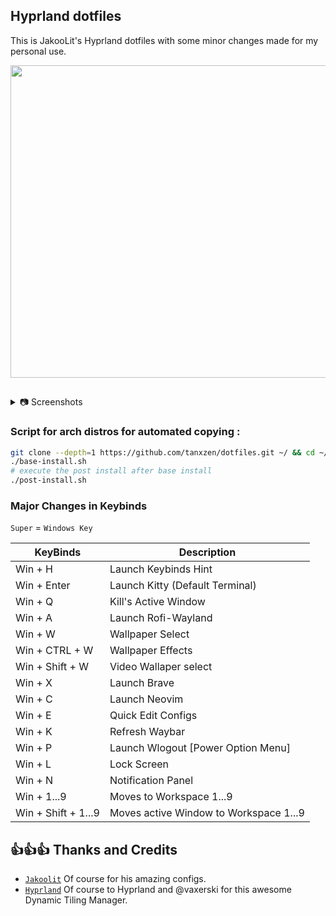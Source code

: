 ## Hyprland dotfiles

This is JakooLit's Hyprland dotfiles with some minor changes made for my personal use.

<p align="center">
  <img src="https://github.com/tanxzen/Hypr-Arch/blob/main/Screenshots/example.png" width="1000" height="500" />
</p>

##

<details>
  <summary>
     📷 Screenshots
  </summary>
<p align="center">
  <img align="center" src="https://github.com/tanxzen/Hypr-Arch/blob/main/Screenshots/pic1.png" width="49%" />    <img align="center" src="https://github.com/tanxzen/Hypr-Arch/blob/main/Screenshots/pic2.png" width="49%" />
    <img align="center" src="https://github.com/tanxzen/Hypr-Arch/blob/main/Screenshots/pic3.png" width="49%" />  <img align="center" src="https://github.com/tanxzen/Hypr-Arch/blob/main/Screenshots/pic4.png" width="49%" /> <img align="center" src="https://github.com/tanxzen/Hypr-Arch/blob/main/Screenshots/pic5.png" width="49%" />
<img align="center" src="https://github.com/tanxzen/Hypr-Arch/blob/main/Screenshots/pic6.png" width="49%" /> <img align="center" src="https://github.com/tanxzen/Hypr-Arch/blob/main/Screenshots/pic7.png" width="49%" />
  <img align="center" src="https://github.com/tanxzen/Hypr-Arch/blob/main/Screenshots/pic8.png" width="49%" />
  <img align="center" src="https://github.com/tanxzen/Hypr-Arch/blob/main/Screenshots/pic9.png" width="49%" />
    <img align="center" src="https://github.com/tanxzen/Hypr-Arch/blob/main/Screenshots/pic10.png" width="49%" />  
     <img align="center" src="https://github.com/tanxzen/Hypr-Arch/blob/main/Screenshots/pic11.png" width="49%" /> <img align="center" src="https://github.com/tanxzen/Hypr-Arch/blob/main/Screenshots/pic12.png" width="49%" />
</p>
  
</details>


### Script for **arch distros** for automated copying :
```bash
git clone --depth=1 https://github.com/tanxzen/dotfiles.git ~/ && cd ~/dotfiles
./base-install.sh
# execute the post install after base install 
./post-install.sh


```

### Major Changes in Keybinds

`Super` = `Windows Key`
 
| KeyBinds | Description |
| --- | --- |
| Win + H | Launch Keybinds Hint |
| Win + Enter | Launch Kitty (Default Terminal) |
| Win + Q | Kill's Active Window |
| Win + A | Launch Rofi-Wayland |
| Win + W | Wallpaper Select |
| Win + CTRL + W | Wallpaper Effects |
| Win + Shift + W | Video Wallaper select |
| Win + X | Launch Brave |
| Win + C | Launch Neovim |
| Win + E | Quick Edit Configs |
| Win + K | Refresh Waybar |
| Win + P | Launch Wlogout [Power Option Menu] |
| Win + L | Lock Screen |
| Win + N | Notification Panel |
| Win + 1...9 | Moves to Workspace 1...9 |
| Win + Shift + 1...9 | Moves active Window to Workspace 1...9 |


## 👍👍👍 Thanks and Credits

- [`Jakoolit`](https://github.com/jakoolit/) Of course for his amazing configs.
- [`Hyprland`](https://hyprland.org/) Of course to Hyprland and @vaxerski for this awesome Dynamic Tiling Manager.
